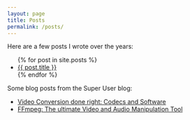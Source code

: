 ```yaml
---
layout: page
title: Posts
permalink: /posts/
---
```


Here are a few posts I wrote over the years:

<ul>
  {% for post in site.posts %}
    <li>
      <a href="{{ post.url }}">{{ post.title }}</a>
    </li>
  {% endfor %}
</ul>

Some blog posts from the Super User blog:

* [Video Conversion done right: Codecs and Software](http://blog.superuser.com/2011/11/07/video-conversion-done-right-codecs-and-software/)
* [FFmpeg: The ultimate Video and Audio Manipulation Tool](http://blog.superuser.com/2012/02/24/ffmpeg-the-ultimate-video-and-audio-manipulation-tool/)